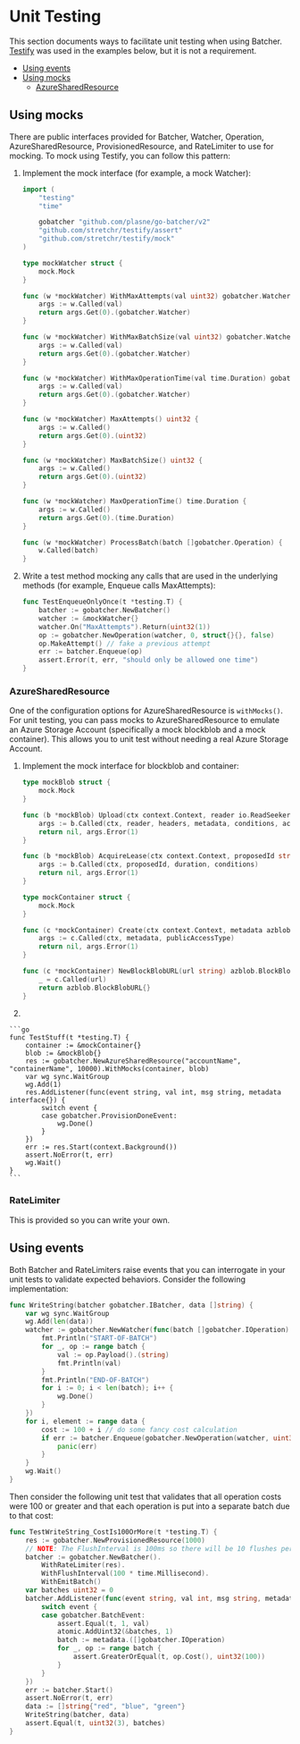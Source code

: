 # Unit Testing

This section documents ways to facilitate unit testing when using Batcher. [Testify](https://github.com/stretchr/testify) was used in the examples below, but it is not a requirement.

- [Using events](#using-events)
- [Using mocks](#using-mocks)
  - [AzureSharedResource](#azuresharedresource)

## Using mocks

There are public interfaces provided for Batcher, Watcher, Operation, AzureSharedResource, ProvisionedResource, and RateLimiter to use for mocking. To mock using Testify, you can follow this pattern:

1. Implement the mock interface (for example, a mock Watcher):

    ```go
    import (
        "testing"
        "time"

        gobatcher "github.com/plasne/go-batcher/v2"
        "github.com/stretchr/testify/assert"
        "github.com/stretchr/testify/mock"
    )

    type mockWatcher struct {
        mock.Mock
    }

    func (w *mockWatcher) WithMaxAttempts(val uint32) gobatcher.Watcher {
        args := w.Called(val)
        return args.Get(0).(gobatcher.Watcher)
    }

    func (w *mockWatcher) WithMaxBatchSize(val uint32) gobatcher.Watcher {
        args := w.Called(val)
        return args.Get(0).(gobatcher.Watcher)
    }

    func (w *mockWatcher) WithMaxOperationTime(val time.Duration) gobatcher.Watcher {
        args := w.Called(val)
        return args.Get(0).(gobatcher.Watcher)
    }

    func (w *mockWatcher) MaxAttempts() uint32 {
        args := w.Called()
        return args.Get(0).(uint32)
    }

    func (w *mockWatcher) MaxBatchSize() uint32 {
        args := w.Called()
        return args.Get(0).(uint32)
    }

    func (w *mockWatcher) MaxOperationTime() time.Duration {
        args := w.Called()
        return args.Get(0).(time.Duration)
    }

    func (w *mockWatcher) ProcessBatch(batch []gobatcher.Operation) {
        w.Called(batch)
    }
    ```

1. Write a test method mocking any calls that are used in the underlying methods (for example, Enqueue calls MaxAttempts):

    ```go
    func TestEnqueueOnlyOnce(t *testing.T) {
        batcher := gobatcher.NewBatcher()
        watcher := &mockWatcher{}
        watcher.On("MaxAttempts").Return(uint32(1))
        op := gobatcher.NewOperation(watcher, 0, struct{}{}, false)
        op.MakeAttempt() // fake a previous attempt
        err := batcher.Enqueue(op)
        assert.Error(t, err, "should only be allowed one time")
    }
    ```

### AzureSharedResource

One of the configuration options for AzureSharedResource is `withMocks()`. For unit testing, you can pass mocks to AzureSharedResource to emulate an Azure Storage Account (specifically a mock blockblob and a mock container). This allows you to unit test without needing a real Azure Storage Account.

1. Implement the mock interface for blockblob and container:

    ```go
    type mockBlob struct {
        mock.Mock
    }

    func (b *mockBlob) Upload(ctx context.Context, reader io.ReadSeeker, headers azblob.BlobHTTPHeaders, metadata azblob.Metadata, conditions azblob.BlobAccessConditions, accessTier azblob.AccessTierType, tags azblob.BlobTagsMap, clientKeyOpts azblob.ClientProvidedKeyOptions) (*azblob.BlockBlobUploadResponse, error) {
        args := b.Called(ctx, reader, headers, metadata, conditions, accessTier, tags, clientKeyOpts)
        return nil, args.Error(1)
    }

    func (b *mockBlob) AcquireLease(ctx context.Context, proposedId string, duration int32, conditions azblob.ModifiedAccessConditions) (*azblob.BlobAcquireLeaseResponse, error) {
        args := b.Called(ctx, proposedId, duration, conditions)
        return nil, args.Error(1)
    }

    type mockContainer struct {
        mock.Mock
    }

    func (c *mockContainer) Create(ctx context.Context, metadata azblob.Metadata, publicAccessType azblob.PublicAccessType) (*azblob.ContainerCreateResponse, error) {
        args := c.Called(ctx, metadata, publicAccessType)
        return nil, args.Error(1)
    }

    func (c *mockContainer) NewBlockBlobURL(url string) azblob.BlockBlobURL {
        _ = c.Called(url)
        return azblob.BlockBlobURL{}
    }
    ```

1.

    ```go
    func TestStuff(t *testing.T) {
        container := &mockContainer{}
        blob := &mockBlob{}
        res := gobatcher.NewAzureSharedResource("accountName", "containerName", 10000).WithMocks(container, blob)
        var wg sync.WaitGroup
        wg.Add(1)
        res.AddListener(func(event string, val int, msg string, metadata interface{}) {
            switch event {
            case gobatcher.ProvisionDoneEvent:
                wg.Done()
            }
        })
        err := res.Start(context.Background())
        assert.NoError(t, err)
        wg.Wait()
    }
    ```

### RateLimiter

This is provided so you can write your own.

## Using events

Both Batcher and RateLimiters raise events that you can interrogate in your unit tests to validate expected behaviors. Consider the following implementation:

```go
func WriteString(batcher gobatcher.IBatcher, data []string) {
    var wg sync.WaitGroup
    wg.Add(len(data))
    watcher := gobatcher.NewWatcher(func(batch []gobatcher.IOperation) {
        fmt.Println("START-OF-BATCH")
        for _, op := range batch {
            val := op.Payload().(string)
            fmt.Println(val)
        }
        fmt.Println("END-OF-BATCH")
        for i := 0; i < len(batch); i++ {
            wg.Done()
        }
    })
    for i, element := range data {
        cost := 100 + i // do some fancy cost calculation
        if err := batcher.Enqueue(gobatcher.NewOperation(watcher, uint32(cost), element, true)); err != nil {
            panic(err)
        }
    }
    wg.Wait()
}
```

Then consider the following unit test that validates that all operation costs were 100 or greater and that each operation is put into a separate batch due to that cost:

```go
func TestWriteString_CostIs100OrMore(t *testing.T) {
    res := gobatcher.NewProvisionedResource(1000)
    // NOTE: The FlushInterval is 100ms so there will be 10 flushes per second with 100 capacity each, so operations that are 100 or more should be in their own batches
    batcher := gobatcher.NewBatcher().
        WithRateLimiter(res).
        WithFlushInterval(100 * time.Millisecond).
        WithEmitBatch()
    var batches uint32 = 0
    batcher.AddListener(func(event string, val int, msg string, metadata interface{}) {
        switch event {
        case gobatcher.BatchEvent:
            assert.Equal(t, 1, val)
            atomic.AddUint32(&batches, 1)
            batch := metadata.([]gobatcher.IOperation)
            for _, op := range batch {
                assert.GreaterOrEqual(t, op.Cost(), uint32(100))
            }
        }
    })
    err := batcher.Start()
    assert.NoError(t, err)
    data := []string{"red", "blue", "green"}
    WriteString(batcher, data)
    assert.Equal(t, uint32(3), batches)
}
```
